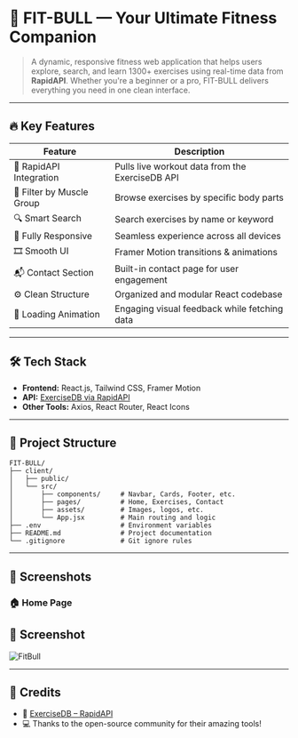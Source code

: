 # 💪 FIT-BULL — Your Ultimate Fitness Companion

> A dynamic, responsive fitness web application that helps users explore, search, and learn 1300+ exercises using real-time data from **RapidAPI**. Whether you're a beginner or a pro, FIT-BULL delivers everything you need in one clean interface.

---

## 🔥 Key Features

| Feature | Description |
|--------|-------------|
| 🧠 RapidAPI Integration | Pulls live workout data from the ExerciseDB API |
| 💪 Filter by Muscle Group | Browse exercises by specific body parts |
| 🔍 Smart Search | Search exercises by name or keyword |
| 📱 Fully Responsive | Seamless experience across all devices |
| 🎞️ Smooth UI | Framer Motion transitions & animations |
| 📬 Contact Section | Built-in contact page for user engagement |
| ⚙️ Clean Structure | Organized and modular React codebase |
| 🧾 Loading Animation | Engaging visual feedback while fetching data |

---

## 🛠️ Tech Stack

- **Frontend:** React.js, Tailwind CSS, Framer Motion  
- **API:** [ExerciseDB via RapidAPI](https://rapidapi.com/justin-WFnsXH_t6/api/exercisedb)  
- **Other Tools:** Axios, React Router, React Icons

---

## 📁 Project Structure

```
FIT-BULL/
├── client/
│   ├── public/
│   └── src/
│       ├── components/     # Navbar, Cards, Footer, etc.
│       ├── pages/          # Home, Exercises, Contact
│       ├── assets/         # Images, logos, etc.
│       └── App.jsx         # Main routing and logic
├── .env                    # Environment variables
├── README.md               # Project documentation
└── .gitignore              # Git ignore rules
```
---
## 📸 Screenshots

### 🏠 Home Page  

## 📸 Screenshot

![FitBull](https://github.com/user-attachments/assets/2ad37746-42ce-411c-845c-7bada139bf37)


---

## 🙏 Credits

- 💪 [ExerciseDB – RapidAPI](https://rapidapi.com/justin-WFnsXH_t6/api/exercisedb)  
- 💻 Thanks to the open-source community for their amazing tools!

